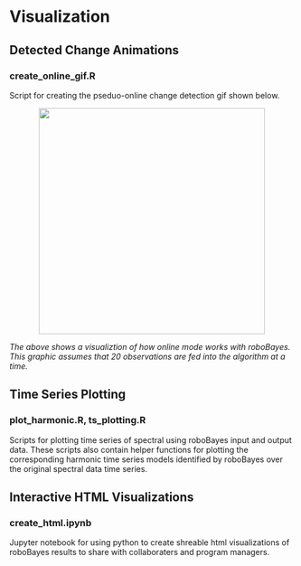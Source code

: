 # Visualization
## Detected Change Animations
### create_online_gif.R
Script for creating the pseduo-online change detection gif shown below. 

<p align="center">
  <img width="400" height="400" src="https://github.com/jen-abrahamson/MUTATED/assets/86742376/7a27b88c-95b6-4579-ade0-4daca4fd9d30">
  
  *The above shows a visualiztion of how online mode works with roboBayes. This graphic assumes that 20 observations are fed into the algorithm at a time.*
</p>

## Time Series Plotting
### plot_harmonic.R, ts_plotting.R
Scripts for plotting time series of spectral using roboBayes input and output data. These scripts also contain helper functions for plotting the 
corresponding harmonic time series models identified by roboBayes over the original spectral data time series.

## Interactive HTML Visualizations
### create_html.ipynb
Jupyter notebook for using python to create shreable html visualizations of roboBayes results to share with collaboraters and program managers.
